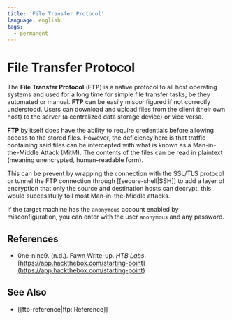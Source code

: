 ```yaml
---
title: 'File Transfer Protocol'
language: english
tags:
  - permanent
---
```


# File Transfer Protocol

The **File Transfer Protocol** (**FTP**) is a native protocol to all host operating systems and used for a long time for simple file transfer tasks, be they automated or manual. **FTP** can be easily misconfigured if not correctly understood. Users can download and upload files from the client (their own host) to the server (a centralized data storage device) or vice versa.

**FTP** by itself does have the ability to require credentials before allowing access to the stored files. However, the deficiency here is that traffic containing said files can be intercepted with what is known as a Man-in-the-Middle Attack (MitM). The contents of the files can be read in plaintext (meaning unencrypted, human-readable form).

This can be prevent by wrapping the connection with the SSL/TLS protocol or tunnel
the FTP connection through [[secure-shell|SSH]] to add a layer of encryption that only the source and destination hosts can decrypt, this would successfully foil most Man-in-the-Middle attacks.

If the target machine has the `anonymous` account enabled by misconfiguration, you can enter with the user `anonymous` and any password.

## References

- 0ne-nine9. (n.d.). <span class="reference-title">Fawn Write-up</span>. _HTB Labs_. [https://app.hackthebox.com/starting-point](https://app.hackthebox.com/starting-point)

## See Also

- [[ftp-reference|ftp: Reference]]
